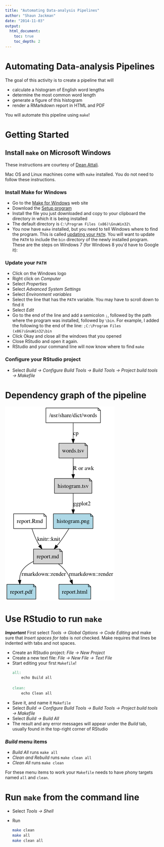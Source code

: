 ```yaml
---
title: "Automating Data-analysis Pipelines"
author: "Shaun Jackman"
date: "2014-11-03"
output:
  html_document:
    toc: true
    toc_depth: 2
---
```


Automating Data-analysis Pipelines
================================================================================

The goal of this activity is to create a pipeline that will

+ calculate a histogram of English word lengths
+ determine the most common word length
+ generate a figure of this histogram
+ render a RMarkdown report in HTML and PDF

You will automate this pipeline using `make`!

Getting Started
================================================================================

Install `make` on Microsoft Windows
------------------------------------------------------------

These instructions are courtesy of [Dean Attali](https://github.com/daattali).

Mac OS and Linux machines come with `make` installed. You do not need to follow these instructions.

### Install Make for Windows

+ Go to the [Make for Windows](http://gnuwin32.sourceforge.net/packages/make.htm) web site
+ Download the [Setup program](http://gnuwin32.sourceforge.net/downlinks/make.php)
+ Install the file you just downloaded and copy to your clipboard the directory in which it is being installed
+ The default directory is `C:\Program Files (x86)\GnuWin32\`
+ You now have `make` installed, but you need to tell Windows where to find the program. This is called [updating your `PATH`](https://www.google.ca/webhp?sourceid=chrome-instant&ion=1&espv=2&ie=UTF-8#q=windows%20update%20path%20variable). You will want to update the `PATH` to include the `bin` directory of the newly installed program. These are the steps on Windows 7 (for Windows 8 you'd have to Google it):

### Update your `PATH`

+ Click on the Windows logo
+ Right click on *Computer*
+ Select *Properties*
+ Select *Advanced System Settings*
+ Select *Environment variables*
+ Select the line that has the `PATH` variable. You may have to scroll down to find it
+ Select *Edit*
+ Go to the end of the line and add a semicolon `;`, followed by the path where the program was installed, followed by `\bin`. For example, I added the following to the end of the line: `;C:\Program Files (x86)\GnuWin32\bin`
+ Click Okay and close all the windows that you opened
+ Close RStudio and open it again.
+ RStudio and your command line will now know where to find `make`

### Configure your RStudio project

+ Select *Build -> Configure Build Tools -> Build Tools -> Project build tools -> Makefile*

Dependency graph of the pipeline
================================================================================

[![block023_pipelines/images/activity.png](block023_pipelines/images/activity.png)](block023_pipelines/images/activity.gv)

Use RStudio to run `make`
================================================================================

***Important*** First select *Tools -> Global Options -> Code Editing* and make sure that *Insert spaces for tabs* is *not* checked. Make requires that lines be indented with tabs and not spaces.

+ Create an RStudio project: *File -> New Project*
+ Create a new text file: *File -> New File -> Text File*
+ Start editing your first `Makefile`!
	```makefile
	all:
		echo Build all

	clean:
		echo Clean all
	```
+ Save it, and name it `Makefile`
+ Select *Build -> Configure Build Tools -> Build Tools -> Project build tools -> Makefile*
+ Select *Build -> Build All*
+ The result and any error messages will appear under the *Build* tab, usually found in the top-right corner of RStudio

### *Build* menu items

+ *Build All* runs `make all`
+ *Clean and Rebuild* runs `make clean all`
+ *Clean All* runs `make clean`

For these menu items to work your `Makefile` needs to have phony targets named `all` and `clean`.

Run `make` from the command line
================================================================================

+ Select *Tools -> Shell*
+ Run

	```sh
	make clean
	make all
	make clean all
	```
